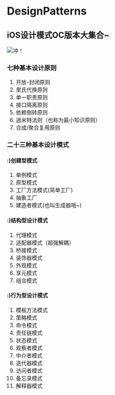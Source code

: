 # DesignPatterns
## iOS设计模式OC版本大集合~
![冲！](https://timgsa.baidu.com/timg?image&quality=80&size=b9999_10000&sec=1599287647307&di=6f740b3e59c2158613fa7bf16a6ba0f8&imgtype=0&src=http%3A%2F%2Fimg4.imgtn.bdimg.com%2Fit%2Fu%3D2739512004%2C1810075783%26fm%3D214%26gp%3D0.jpg)
### 七种基本设计原则
1. 开放-封闭原则
2. 里氏代换原则
3. 单一职责原则
4. 接口隔离原则
5. 依赖倒转原则
6. 迪米特法则（也称为最小知识原则）
7. 合成/聚合复用原则
　　
  
### 二十三种基本设计模式

#### :)创建型模式
1. 单例模式
2. 原型模式
3. 工厂方法模式(简单工厂)
4. 抽象工厂
5. 建造者模式(也叫生成器哦~)
   
#### :)结构型设计模式
1. 代理模式
2. 适配器模式（超强解耦）
3. 桥接模式
4. 装饰器模式
5. 外观模式
6. 享元模式
7. 组合模式
    
#### :)行为型设计模式
1. 模板方法模式
2. 策略模式
3. 命令模式
4. 责任链模式
5. 状态模式
6. 观察者模式
7. 中介者模式
8. 迭代器模式
9. 访问者模式
10. 备忘录模式
11. 解释器模式
